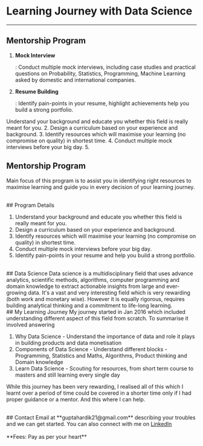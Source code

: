 # Learning Journey with Data Science
---
## Mentorship Program

1. <p style="font-weight:bold"> Mock Interview </p>: Conduct multiple mock interviews, including case studies and practical questions on Probability, Statistics, Programming, Machine Learning asked by domestic and international companies.
2. <p style="font-weight:bold"> Resume Building </p>: Identify pain-points in your resume, highlight achievements help you build a strong portfolio.
Understand your background and educate you whether this field is really meant for you.
2. Design a curriculum based on your experience and background.
3. Identify resources which will maximise your learning (no compromise on quality) in shortest time.
4. Conduct multiple mock interviews before your big day. 
5. 


## Mentorship Program

Main focus of this program is to assist you in identifying right resources to maximise learning and guide you in every decision of your learning journey. 

<br>
## Program Details

1. Understand your background and educate you whether this field is really meant for you.
2. Design a curriculum based on your experience and background.
3. Identify resources which will maximise your learning (no compromise on quality) in shortest time.
4. Conduct multiple mock interviews before your big day. 
5. Identify pain-points in your resume and help you build a strong portfolio.

<br>
## Data Science
Data science is a multidisciplinary field that uses advance analytics, scientific methods, algorithms, computer programming and domain knowledge to extract actionable insights from large and ever-growing data. It's a vast and very interesting field which is very rewarding (both work and monetary wise). However it is equally rigorous, requires building analytical thinking and a commitment to life-long learning.  

<br>
## My Learning Journey
My journey started in Jan 2016 which included understanding different aspect of this field from scratch. To summarise it involved answering

1. Why Data Science - Understand the importance of data and role it plays in building products and data monetisation
2. Components of Data Science - Understand different blocks - Programming, Statistics and Maths, Algorithms, Product thinking and Domain knowledge
3. Learn Data Science - Scouting for resources, from short term course to masters and still learning every single day

While this journey has been very rewarding, I realised all of this which I learnt over a period of time could be covered in a shorter time only if I had proper guidance or a mentor. And this where I can help. 


<br>
## Contact
Email at **guptahardik21@gmail.com** describing your troubles and we can get started. You can also connect with me on <a href="https://www.linkedin.com/in/hardiklgupta/">LinkedIn</a>
<br><br>
**Fees: Pay as per your heart**


